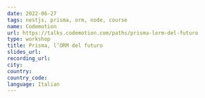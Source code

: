 ```yaml
---
date: 2022-06-27
tags: nestjs, prisma, orm, node, course
name: Codemotion
url: https://talks.codemotion.com/paths/prisma-lorm-del-futuro
type: workshop
title: Prisma, l’ORM del futuro
slides_url:
recording_url:
city:
country:
country_code:
language: Italian
---
```

